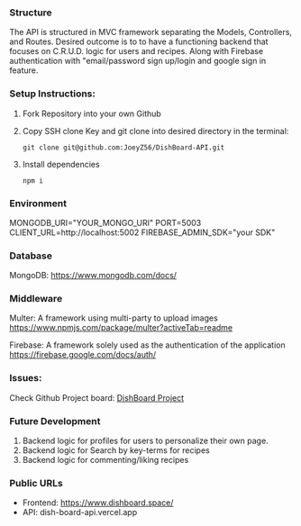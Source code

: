 ### Structure

The API is structured in MVC framework separating the Models, Controllers, and Routes. Desired outcome is to to have a functioning backend that focuses on C.R.U.D. logic for users and recipes. Along with Firebase authentication with "email/password sign up/login and google sign in feature.

### Setup Instructions:

1.  Fork Repository into your own Github

2.  Copy SSH clone Key and git clone into desired directory in the terminal:

        git clone git@github.com:JoeyZ56/DishBoard-API.git

3.  Install dependencies

        npm i

### Environment

MONGODB_URI="YOUR_MONGO_URI"
PORT=5003
CLIENT_URL=http://localhost:5002
FIREBASE_ADMIN_SDK="your SDK"

### Database

MongoDB:
https://www.mongodb.com/docs/

### Middleware

Multer:
A framework using multi-party to upload images
https://www.npmjs.com/package/multer?activeTab=readme

Firebase:
A framework solely used as the authentication of the application
https://firebase.google.com/docs/auth/

### Issues:

Check Github Project board: <a href= "https://github.com/users/JoeyZ56/projects/10">DishBoard Project</a>

### Future Development

1. Backend logic for profiles for users to personalize their own page.
2. Backend logic for Search by key-terms for recipes
3. Backend logic for commenting/liking recipes

### Public URLs

- Frontend: https://www.dishboard.space/
- API: dish-board-api.vercel.app

